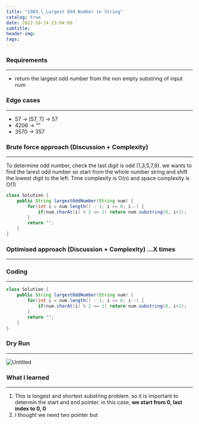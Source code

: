 ```yaml
---
title: "1903.\_Largest Odd Number in String"
catalog: true
date: 2022-10-24 23:04:09
subtitle:
header-img:
tags:
---
```

### **Requirements**

---

- return the largest odd number from the non empty substring of input num

### **Edge cases**

---

- 57 → [57, 7] → 57
- 4206 → “”
- 3570 → 357

### **Brute force approach (Discussion + Complexity)**

---

To determine odd number, check the last digit is odd (1,3,5,7,9). we wants to find the larest odd number so start from the whole number string and shift the lowest digit to the left. Time complexity is O(n) and space complexity is O(1)

```java
class Solution {
    public String largestOddNumber(String num) {
        for(int i = num.length() - 1; i >= 0; i--) {
            if(num.charAt(i) % 2 == 1) return num.substring(0, i+1);
        }
        return "";
    }
}
```

### **Optimised approach (Discussion + Complexity) …X times**

---

### **Coding**

---

```java
class Solution {
    public String largestOddNumber(String num) {
        for(int i = num.length() - 1; i >= 0; i--) {
            if(num.charAt(i) % 2 == 1) return num.substring(0, i+1);
        }
        return "";
    }
}
```

### **Dry Run**

---

![Untitled](https://s3-us-west-2.amazonaws.com/secure.notion-static.com/4d577f1b-f44d-42e1-a7e1-f4b86ccefd4e/Untitled.png)

### What I learned

---

1. This is longest and shortest substring problem. so it is important to determin the start and end pointer. in this case, **we start from 0, last index to 0, 0**
2. I thought we need two pointer but
